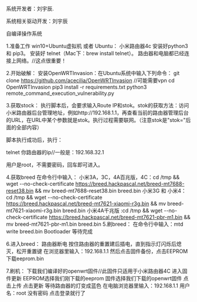 系统开发者：刘宇辰.

系统相关驱动开发：刘宇辰

自编译操作系统

1.准备工作
win10+Ubuntu虚拟机 或者 Ubuntu：
小米路由器4c
安装好python3 和 pip3。
安装好 telnet（Mac下：brew install telnet）。
路由器和电脑都已经连接上网络。//这点很重要！

2.开始破解：
安装OpenWRTInvasion：在Ubuntu系统中输入下列命令：
git clone https://github.com/acecilia/OpenWRTInvasion //可能需要vpn
cd OpenWRTInvasion
pip3 install -r requirements.txt
python3 remote_command_execution_vulnerability.py

3.获取stock：
执行脚本后，会要求输入Route IP和stok。stok的获取方法：访问小米路由器后台管理地址，例如http://192.168.1.1，再查看当前的路由器管理后台的URL，在URL中某个参数就是stok。执行过程需要联网。（注意stok是"stok="后面的全部内容）

脚本执行成功后，执行：

telnet 你路由器的ip//一般是：192.168.32.1

用户是root，不需要密码，回车即可进入。

4.获取breed
在命令行中输入：
小米3A，3C，4A百兆版，4C：cd /tmp && wget  --no-check-certificate https://breed.hackpascal.net/breed-mt7688-reset38.bin && mv breed-mt7688-reset38.bin breed.bin
小米3G 和 小米4：cd /tmp && wget  --no-check-certificate https://breed.hackpascal.net/breed-mt7621-xiaomi-r3g.bin && mv breed-mt7621-xiaomi-r3g.bin breed.bin
小米4A千兆版 :cd /tmp && wget  --no-check-certificate https://breed.hackpascal.net/breed-mt7621-pbr-m1.bin && mv breed-mt7621-pbr-m1.bin breed.bin
5.刷breed：
在命令行中输入：mtd write breed.bin Bootloader
等待完成

6.进入breed：
路由器断电
按住路由器的重置建后插电，直到指示灯闪烁后熄灭，松开重置键
在浏览器里输入：192.168.1.1
然后点击固件备份，点击EEPROM下载eeprom.bin

7.刷机：
下载我们编译好的openwrt固件//此固件只适用于小米路由器4C
进入固件更新
EEPROM选择我们刚下载的eeprom
固件选择我们下载的openwrt固件
点击上传
点击更新
等待路由器的灯变成蓝色
在电脑浏览器里输入：192.168.1.1
用户名：root
没有密码
点击登录就行了

